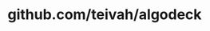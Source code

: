 ---
layout: post
title: github.com/teivah/algodeck
categories: link
tags: [انگلیسی, گیت‌هاب, برنامه‌نویسی]
---
